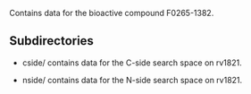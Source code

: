 Contains data for the bioactive compound F0265-1382.

## Subdirectories

- cside/ contains data for the C-side search space on rv1821.

- nside/ contains data for the N-side search space on rv1821.


